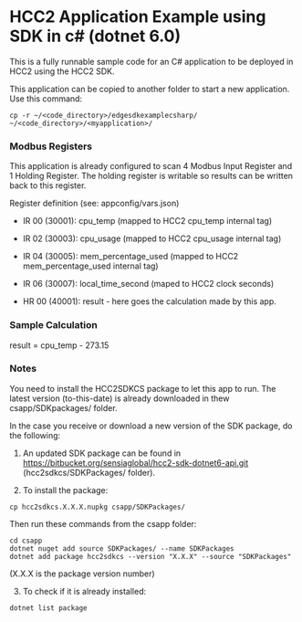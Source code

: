 # HCC2 Application Example using SDK in c# (dotnet 6.0)

This is a fully runnable sample code for an C# application to be deployed in HCC2 using the HCC2 SDK.

This application can be copied to another folder to start a new application. Use this command:

```
cp -r ~/<code_directory>/edgesdkexamplecsharp/ ~/<code_directory>/<myapplication>/
```

### Modbus Registers

This application is already configured to scan 4 Modbus Input Register and 1 Holding Register.
The holding register is writable so results can be written back to this register.

Register definition (see: appconfig/vars.json)

+ IR 00 (30001): cpu_temp (mapped to HCC2 cpu_temp internal tag)
+ IR 02 (30003): cpu_usage (mapped to HCC2 cpu_usage internal tag)
+ IR 04 (30005): mem_percentage_used (mapped to HCC2 mem_percentage_used internal tag)
+ IR 06 (30007): local_time_second (maped to HCC2 clock seconds)

+ HR 00 (40001): result - here goes the calculation made by this app.

### Sample Calculation

result = cpu_temp - 273.15

### Notes

You need to install the HCC2SDKCS package to let this app to run.
The latest version (to-this-date) is already downloaded in thew csapp/SDKpackages/ folder.

In the case you receive or download a new version of the SDK package, do the following:

1. An updated SDK package can be found in https://bitbucket.org/sensiaglobal/hcc2-sdk-dotnet6-api.git (hcc2sdkcs/SDKPackages/ folder).

2. To install the package:
```
cp hcc2sdkcs.X.X.X.nupkg csapp/SDKPackages/
```
Then run these commands from the csapp folder:
```
cd csapp
dotnet nuget add source SDKPackages/ --name SDKPackages
dotnet add package hcc2sdkcs --version "X.X.X" --source "SDKPackages"
```
(X.X.X is the package version number)

3. To check if it is already installed:
```
dotnet list package
```